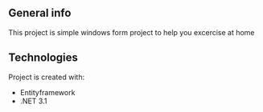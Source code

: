 ## General info
This project is simple windows form project to help you excercise at home
	
## Technologies
Project is created with:
* Entityframework 
* .NET 3.1 
	
